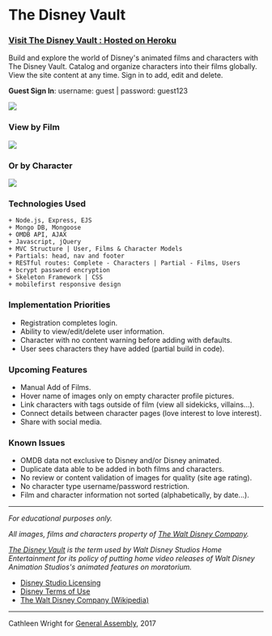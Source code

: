 # The Disney Vault

### [Visit The Disney Vault : Hosted on Heroku](https://thedisneyvault.herokuapp.com/)

Build and explore the world of Disney's animated films and characters with The Disney Vault.  Catalog and organize characters into their films globally.  View the site content at any time.  Sign in to add, edit and delete.

**Guest Sign In**:  username: guest | password: guest123

![](http://i.imgur.com/vxnAs2v.png)

### View by Film
![](http://i.imgur.com/aUTgaSl.png)

### Or by Character
![](http://i.imgur.com/oBYeJ32.png)

### Technologies Used

```
+ Node.js, Express, EJS
+ Mongo DB, Mongoose
+ OMDB API, AJAX
+ Javascript, jQuery
+ MVC Structure | User, Films & Character Models
+ Partials: head, nav and footer
+ RESTful routes: Complete - Characters | Partial - Films, Users
+ bcrypt password encryption
+ Skeleton Framework | CSS
+ mobilefirst responsive design
```

### Implementation Priorities
+ Registration completes login.
+ Ability to view/edit/delete user information.
+ Character with no content warning before adding with defaults.
+ User sees characters they have added (partial build in code).

### Upcoming Features
+ Manual Add of Films.
+ Hover name of images only on empty character profile pictures.
+ Link characters with tags outside of film (view all sidekicks, villains...).
+ Connect details between character pages (love interest to love interest).
+ Share with social media.

### Known Issues
+ OMDB data not exclusive to Disney and/or Disney animated.
+ Duplicate data able to be added in both films and characters.
+ No review or content validation of images for quality (site age rating).
+ No character type username/password restriction.
+ Film and character information not sorted (alphabetically, by date...).

---

*For educational purposes only.*  

*All images, films and characters property of [The Walt Disney Company](https://thewaltdisneycompany.com/).*

*[The Disney Vault](https://en.wikipedia.org/wiki/Disney_Vault) is the term used by Walt Disney Studios Home Entertainment for its policy of putting home video releases of Walt Disney Animation Studios's animated features on moratorium.*

+ [Disney Studio Licensing](http://www.disneystudiolicensing.com/)
+ [Disney Terms of Use](https://disneytermsofuse.com/)
+ [The Walt Disney Company (Wikipedia)](https://en.wikipedia.org/wiki/The_Walt_Disney_Company)

---

Cathleen Wright for [General Assembly](https://generalassemb.ly/), 2017

